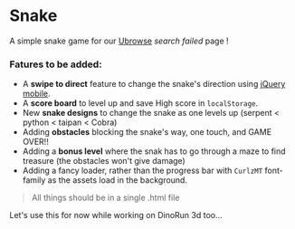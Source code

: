 # Snake

A simple snake game for our [Ubrowse](ubrowse.com) _search failed_ page !

### Fatures to be added:
  * A **swipe to direct** feature to change the snake's direction using [jQuery mobile](jquerymobile.com).
  * A **score board** to level up and save High score in `localStorage`.
  * New **snake designs** to change the snake as one levels up (serpent < python < taipan < Cobra)
  * Adding **obstacles** blocking the snake's way, one touch, and GAME OVER!!
  * Adding a **bonus level** where the snak has to go through a maze to find treasure (the obstacles won't give damage)
  * Adding a fancy loader, rather than the progress bar with `CurlzMT` font-family as the assets load in the background.
  
 > All things should be in a single .html file


Let's use this for now while working on DinoRun 3d too...
